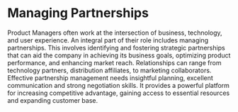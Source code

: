 # Managing Partnerships

Product Managers often work at the intersection of business, technology, and user experience. An integral part of their role includes managing partnerships. This involves identifying and fostering strategic partnerships that can aid the company in achieving its business goals, optimizing product performance, and enhancing market reach. Relationships can range from technology partners, distribution affiliates, to marketing collaborators. Effective partnership management needs insightful planning, excellent communication and strong negotiation skills. It provides a powerful platform for increasing competitive advantage, gaining access to essential resources and expanding customer base.